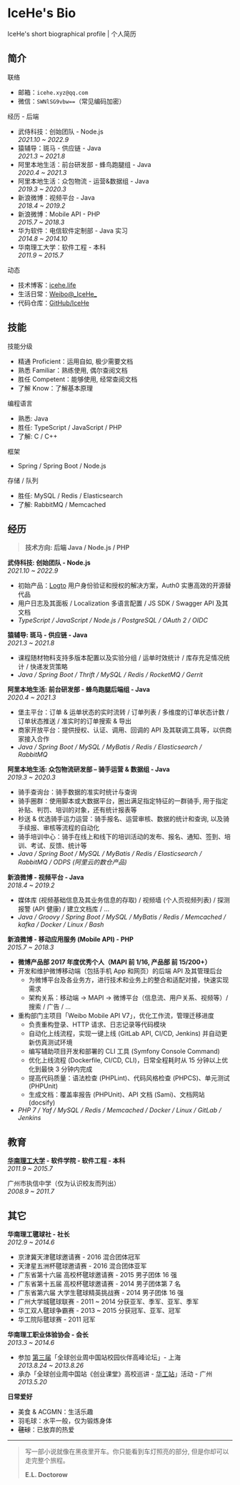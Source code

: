 # IceHe's Bio

IceHe's short biographical profile | 个人简历

<!-- CV - Curriculum Vitae -->

## 简介

联络

-   邮箱：`icehe.xyz@qq.com`
    <!-- - _replace # with @_ -->
-   微信：`SWNlSG9vbw==`（常见编码加密）
    <!-- - _Base64 Encoded and NOT trimmed the trailing equal signs_ -->

经历 - 后端

-   武侍科技：创始团队 - Node.js <br/>
    _2021.10 ~ 2022.9_
-   猿辅导：斑马 - 供应链 - Java <br/>
    _2021.3 ~ 2021.8_
-   阿里本地生活：前台研发部 - 蜂鸟跑腿组 - Java <br/>
    _2020.4 ~ 2021.3_
-   阿里本地生活：众包物流 - 运营&数据组 - Java <br/>
    _2019.3 ~ 2020.3_
-   新浪微博：视频平台 - Java <br/>
    _2018.4 ~ 2019.2_
-   新浪微博：Mobile API - PHP <br/>
    _2015.7 ~ 2018.3_
-   华为软件：电信软件定制部 - Java 实习 <br/>
    _2014.8 ~ 2014.10_
-   华南理工大学：软件工程 - 本科 <br/>
    _2011.9 ~ 2015.7_

动态

-   技术博客：[icehe.life](https://icehe.life)
-   生活日常：[Weibo@\_IceHe\_](https://weibo.com/icedes)
-   代码仓库：[GitHub/IceHe](https://github.com/IceHe)

## 技能

技能分级

-   精通 Proficient：运用自如, 极少需要文档
-   熟悉 Familiar：熟练使用, 偶尔查阅文档
-   胜任 Competent：能够使用, 经常查阅文档
-   了解 Know：了解基本原理

编程语言

-   熟悉: Java
-   胜任: TypeScript / JavaScript / PHP
-   了解: C / C++ <!-- Assembly -->

框架

-   Spring / Spring Boot / Node.js

存储 / 队列

-   胜任: MySQL / Redis / Elasticsearch
-   了解: RabbitMQ / Memcached <!-- / kafka -->

## 经历

> **技术方向: 后端 Java / Node.js / PHP**

**武侍科技: 创始团队 - Node.js** <br/>
_2021.10 ~ 2022.9_

-   初始产品：[Logto](https://logto.io/) 用户身份验证和授权的解决方案，Auth0 实惠高效的开源替代品
-   用户日志及其面板 / Localization 多语言配置 / JS SDK / Swagger API 及其文档
-   _TypeScript / JavaScript / Node.js / PostgreSQL / OAuth 2 / OIDC_

**猿辅导: 斑马 - 供应链 - Java** <br/>
_2021.3 ~ 2021.8_

-   课程随材物料支持多版本配置以及实验分组 / 运单时效统计 / 库存充足情况统计 / 快递发货策略
-   _Java / Spring Boot / Thrift / MySQL / Redis / RocketMQ / Gerrit_

**阿里本地生活: 前台研发部 - 蜂鸟跑腿后端组 - Java** <br/>
_2020.4 ~ 2021.3_

-   堡主平台：订单 & 运单状态的实时流转 / 订单列表 / 多维度的订单状态计数 / 订单状态推送 / 准实时的订单搜索 & 导出
-   商家开放平台：提供授权、认证、调用、回调的 API 及其联调工具等，以供商家接入合作
-   _Java / Spring Boot / MySQL / MyBatis / Redis / Elasticsearch / RabbitMQ_

**阿里本地生活: 众包物流研发部 – 骑手运营 & 数据组 - Java** <br/>
_2019.3 ~ 2020.3_

-   骑手查询台：骑手数据的准实时统计与查询
-   骑手圈群：使用脚本或大数据平台，圈出满足指定特征的一群骑手, 用于指定补贴、判罚、培训的对象，还有统计报表等
-   秒送 & 优选骑手运力运营：骑手报名、运营审核、数据的统计和查询, 以及骑手续报、审核等流程的自动化
-   骑手培训中心：骑手在线上和线下的培训活动的发布、报名、通知、签到、培训、考试、反馈、统计等
-   _Java / Spring Boot / MySQL / MyBatis / Redis / Elasticsearch / RabbitMQ / ODPS (阿里云的数仓产品)_

**新浪微博 - 视频平台 - Java** <br/>
_2018.4 ~ 2019.2_

-   媒体库 (视频基础信息及其业务信息的存取) / 视频墙 (个人页视频列表) / 探测报警 (API 健康) / 建立文档库 / …
-   _Java / Groovy / Spring Boot / MySQL / MyBatis / Redis / Memcached / kafka / Docker / Linux / Bash_

**新浪微博 - 移动应用服务 (Mobile API) - PHP** <br/>
_2015.7 ~ 2018.3_

-   **微博产品部 2017 年度优秀个人（MAPI 前 1/16, 产品部 前 15/200+）**
-   开发和维护微博移动端（包括手机 App 和网页）的后端 API 及其管理后台
    -   为微博平台及各业务方，进行技术和业务上的整合和适配对接，快速实现需求
    -   架构关系：移动端 → MAPI → 微博平台（信息流、用户关系、视频等）/ 搜索 / 广告 / …
-   重构部门主项目「Weibo Mobile API V7」，优化工作流，管理迁移进度
    -   负责重构登录、HTTP 请求、日志记录等代码模块
    -   自动化上线流程，实现一键上线 (GitLab API, CI/CD, Jenkins) 并自动更新仿真测试环境
    -   编写辅助项目开发和部署的 CLI 工具 (Symfony Console Command)
    -   优化上线流程 (Dockerfile, CI/CD, CLI)，日常全程耗时从 15 分钟以上优化到最快 3 分钟内完成
    -   提高代码质量：语法检查 (PHPLint)、代码风格检查 (PHPCS)、单元测试 (PHPUnit)
    -   生成文档：覆盖率报告 (PHPUnit)、API 文档 (Sami)、文档网站 (docsify)
-   _PHP 7 / Yaf / MySQL / Redis / Memcached / Docker / Linux / GitLab / Jenkins_

<!--

**新浪微博: 移动应用服务 - PHP 实习** <br/>
_2014.12 ~ 2015.2_

-   「手机微博管理后台」v5 (B/S) - 开发「活动管理, 常量管理」等模块
-   _PHP 5.6 / MySQL / HTML / CSS / JavaScript / jQuery / Bootstrap_

**华为软件: 电信软件定制部 - Java 实习** <br/>
_2014.7 ~ 2014.10_

-   「广东移动电子渠道项目」即 [官网](http://www.10086.cn/gd/index_200_200.html) 建设 - 开发「移动商城」、「我的移动」模块的部分需求
-   _Java / Spring / Oracle / MyBastis / JSP / JavaScript / jQuery_

**华南理工大学 - IBM 实验室 - C++ 实习** <br/>
_2013.3 ~ 2014.5_

-   「华工教学云平台」Windows 客户端 (C++ Qt GUI)，及 Linux 服务端的部分功能
-   _C / C++ / Qt Framework 客户端 / MySQL / CentOS_

-->

## 教育

**[华南理工大学](https://zh.wikipedia.org/wiki/%E5%8D%8E%E5%8D%97%E7%90%86%E5%B7%A5%E5%A4%A7%E5%AD%A6) - 软件学院 - 软件工程 - 本科** <br/>
_2011.9 ~ 2015.7_

广州市执信中学（仅为认识校友而列出）<br/>
_2008.9 ~ 2011.7_

## 其它

**华南理工毽球社 - 社长** <br/>
_2012.9 ~ 2014.6_

-   京津冀天津毽球邀请赛 - 2016 混合团体冠军 <!-- 1/16  _2016.5.15_ -->
-   天津星五洲杯毽球邀请赛 - 2016 混合团体亚军 <!-- 2/16  _2016.3.13_ -->
-   广东省第十六届 高校杯毽球邀请赛 - 2015 男子团体 16 强 <!-- 16/32 -->
-   广东省第十五届 高校杯毽球邀请赛 - 2014 男子团体第 7 名 <!-- 7/32 -->
-   广东省第六届 大学生毽球精英挑战赛 - 2014 男子团体 16 强 <!-- 16/32 -->
-   广州大学城毽球联赛 - 2011 ~ 2014 分获亚军、季军、亚军、季军 <!-- n/7 -->
-   华工双人毽球争霸赛 - 2013 ~ 2015 分获冠军、亚军、冠军 <!-- n/16 -->
-   华工院际毽球赛 - 2011 冠军 <!-- 1/8 -->

**华南理工职业体验协会 - 会长**<br/>
_2013.3 ~ 2014.6_

-   参加 [第三届](https://weibo.com/1663281413/A3uryaPLL)「全球创业周中国站校园伙伴高峰论坛」- 上海 <br/>
    _2013.8.24 ~ 2013.8.26_
-   承办「全球创业周中国站《创业课堂》高校巡讲 - [华工站](https://weibo.com/1663281413/zwGeUEcb2)」活动 - 广州 <br/>
    _2013.5.20_

**日常爱好**

-   美食 & ACGMN：生活乐趣
-   羽毛球：水平一般，仅为锻炼身体
-   ~~毽球~~：已放弃的热爱

---

> 写一部小说就像在黑夜里开车。你只能看到车灯照亮的部分, 但是你却可以走完整个旅程。
>
> **E.L. Doctorow**

<!-- 参考别人简历的内容和排版 - [Jiacheng Yang](https://assets.website-files.com/5e450cf18e9f31560e36ea38/5ff52f264ff29d79632c4852_Jiacheng_Yang_Resume_2021_1.pdf) -->
